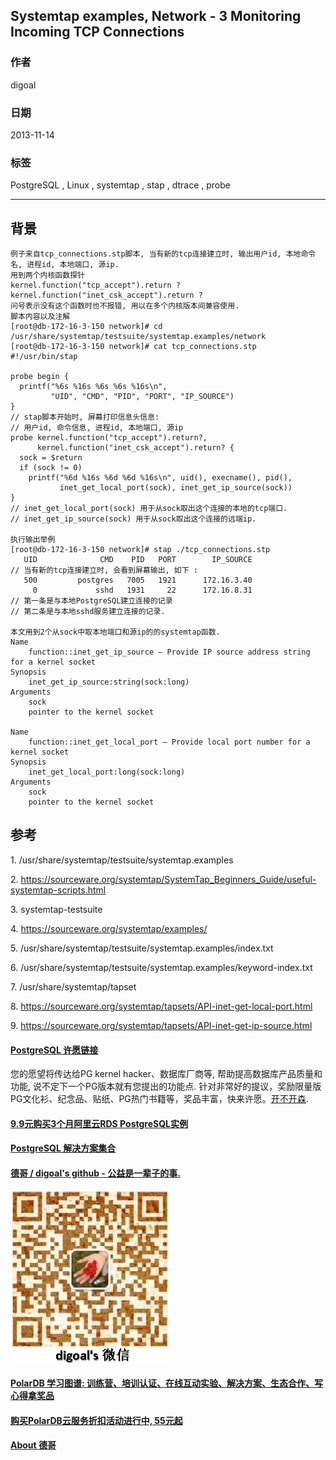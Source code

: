 ## Systemtap examples, Network - 3 Monitoring Incoming TCP Connections    
                                                                                                       
### 作者                                                                                                   
digoal                                                                                                     
                                                                                                 
### 日期                                                                                                                    
2013-11-14                                                                                              
                                                                                                  
### 标签                                                                                                 
PostgreSQL , Linux , systemtap , stap , dtrace , probe                                                                                                  
                                                                                                                                   
----                                                                                                           
                                                                                                                                               
## 背景        
```  
例子来自tcp_connections.stp脚本, 当有新的tcp连接建立时, 输出用户id, 本地命令名, 进程id, 本地端口, 源ip.  
用到两个内核函数探针  
kernel.function("tcp_accept").return ?   
kernel.function("inet_csk_accept").return ?   
问号表示没有这个函数时也不报错, 用以在多个内核版本间兼容使用.  
脚本内容以及注解  
[root@db-172-16-3-150 network]# cd /usr/share/systemtap/testsuite/systemtap.examples/network  
[root@db-172-16-3-150 network]# cat tcp_connections.stp  
#!/usr/bin/stap  
  
probe begin {  
  printf("%6s %16s %6s %6s %16s\n",  
         "UID", "CMD", "PID", "PORT", "IP_SOURCE")  
}  
// stap脚本开始时, 屏幕打印信息头信息:   
// 用户id, 命令信息, 进程id, 本地端口, 源ip  
probe kernel.function("tcp_accept").return?,  
      kernel.function("inet_csk_accept").return? {  
  sock = $return  
  if (sock != 0)  
    printf("%6d %16s %6d %6d %16s\n", uid(), execname(), pid(),  
           inet_get_local_port(sock), inet_get_ip_source(sock))  
}  
// inet_get_local_port(sock) 用于从sock取出这个连接的本地的tcp端口.  
// inet_get_ip_source(sock) 用于从sock取出这个连接的远端ip.  
  
执行输出举例  
[root@db-172-16-3-150 network]# stap ./tcp_connections.stp   
   UID              CMD    PID   PORT        IP_SOURCE  
// 当有新的tcp连接建立时, 会看到屏幕输出, 如下 :   
   500         postgres   7005   1921      172.16.3.40  
     0             sshd   1931     22      172.16.8.31  
// 第一条是与本地PostgreSQL建立连接的记录  
// 第二条是与本地sshd服务建立连接的记录.  
  
本文用到2个从sock中取本地端口和源ip的的systemtap函数.  
Name  
    function::inet_get_ip_source — Provide IP source address string for a kernel socket  
Synopsis  
    inet_get_ip_source:string(sock:long)  
Arguments  
    sock  
    pointer to the kernel socket  
  
Name  
    function::inet_get_local_port — Provide local port number for a kernel socket  
Synopsis  
    inet_get_local_port:long(sock:long)  
Arguments  
    sock  
    pointer to the kernel socket  
```  
  
## 参考  
1\. /usr/share/systemtap/testsuite/systemtap.examples  
  
2\. https://sourceware.org/systemtap/SystemTap_Beginners_Guide/useful-systemtap-scripts.html  
  
3\. systemtap-testsuite  
  
4\. https://sourceware.org/systemtap/examples/  
  
5\. /usr/share/systemtap/testsuite/systemtap.examples/index.txt  
  
6\. /usr/share/systemtap/testsuite/systemtap.examples/keyword-index.txt  
  
7\. /usr/share/systemtap/tapset  
  
8\. https://sourceware.org/systemtap/tapsets/API-inet-get-local-port.html  
  
9\. https://sourceware.org/systemtap/tapsets/API-inet-get-ip-source.html  
  
  
  
  
  
  
  
  
  
  
  
  
  
  
  
  
  
  
  
  
  
  
  
  
  
  
  
  
  
  
  
  
  
  
  
  
  
  
  
  
  
  
  
  
  
  
  
  
  
  
  
  
  
  
  
  
  
  
  
  
  
  
  
  
  
  
  
  
  
  
  
  
  
  
#### [PostgreSQL 许愿链接](https://github.com/digoal/blog/issues/76 "269ac3d1c492e938c0191101c7238216")
您的愿望将传达给PG kernel hacker、数据库厂商等, 帮助提高数据库产品质量和功能, 说不定下一个PG版本就有您提出的功能点. 针对非常好的提议，奖励限量版PG文化衫、纪念品、贴纸、PG热门书籍等，奖品丰富，快来许愿。[开不开森](https://github.com/digoal/blog/issues/76 "269ac3d1c492e938c0191101c7238216").  
  
  
#### [9.9元购买3个月阿里云RDS PostgreSQL实例](https://www.aliyun.com/database/postgresqlactivity "57258f76c37864c6e6d23383d05714ea")
  
  
#### [PostgreSQL 解决方案集合](https://yq.aliyun.com/topic/118 "40cff096e9ed7122c512b35d8561d9c8")
  
  
#### [德哥 / digoal's github - 公益是一辈子的事.](https://github.com/digoal/blog/blob/master/README.md "22709685feb7cab07d30f30387f0a9ae")
  
  
![digoal's wechat](../pic/digoal_weixin.jpg "f7ad92eeba24523fd47a6e1a0e691b59")
  
  
#### [PolarDB 学习图谱: 训练营、培训认证、在线互动实验、解决方案、生态合作、写心得拿奖品](https://www.aliyun.com/database/openpolardb/activity "8642f60e04ed0c814bf9cb9677976bd4")
  
  
#### [购买PolarDB云服务折扣活动进行中, 55元起](https://www.aliyun.com/activity/new/polardb-yunparter?userCode=bsb3t4al "e0495c413bedacabb75ff1e880be465a")
  
  
#### [About 德哥](https://github.com/digoal/blog/blob/master/me/readme.md "a37735981e7704886ffd590565582dd0")
  
